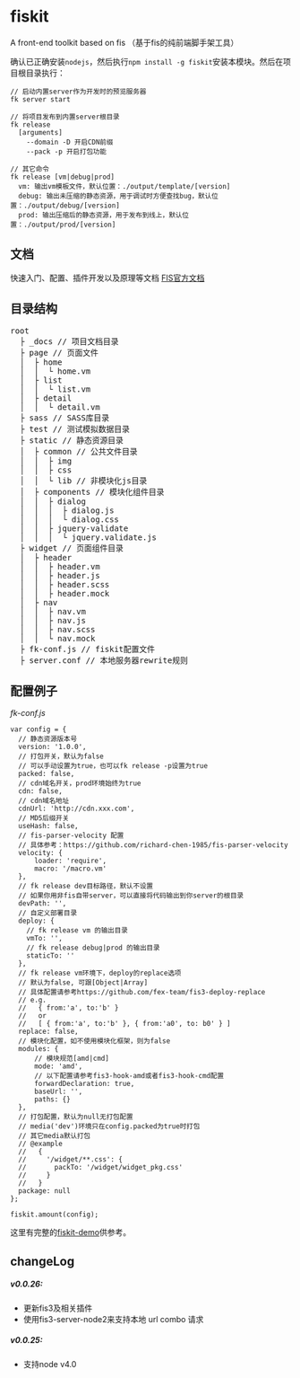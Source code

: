 # fiskit
A front-end toolkit based on fis （基于fis的纯前端脚手架工具）

确认已正确安装`nodejs`，然后执行`npm install -g fiskit`安装本模块。然后在项目根目录执行：

```
// 启动内置server作为开发时的预览服务器
fk server start

// 将项目发布到内置server根目录
fk release
  [arguments]
    --domain -D 开启CDN前缀
    --pack -p 开启打包功能

// 其它命令
fk release [vm|debug|prod]
  vm: 输出vm模板文件，默认位置：./output/template/[version]
  debug: 输出未压缩的静态资源，用于调试时方便查找bug，默认位置：./output/debug/[version]
  prod: 输出压缩后的静态资源，用于发布到线上，默认位置：./output/prod/[version]
```

## 文档
快速入门、配置、插件开发以及原理等文档 [FIS官方文档](http://fis.baidu.com/fis3/docs/beginning/intro.html)

## 目录结构
<pre>
root
  ├ _docs // 项目文档目录
  ├ page // 页面文件
  │  ├ home
  │  │  └ home.vm
  │  ├ list
  │  │  └ list.vm
  │  ├ detail
  │  │  └ detail.vm
  ├ sass // SASS库目录
  ├ test // 测试模拟数据目录
  ├ static // 静态资源目录
  │  ├ common // 公共文件目录
  │  │  ├ img
  │  │  ├ css
  │  │  └ lib // 非模块化js目录
  │  ├ components // 模块化组件目录
  │  │  ├ dialog
  │  │  │  ├ dialog.js
  │  │  │  └ dialog.css
  │  │  ├ jquery-validate
  │  │  │  └ jquery.validate.js
  ├ widget // 页面组件目录
  │  ├ header
  │  │  ├ header.vm
  │  │  ├ header.js
  │  │  ├ header.scss
  │  │  ├ header.mock
  │  ├ nav
  │  │  ├ nav.vm
  │  │  ├ nav.js
  │  │  ├ nav.scss
  │  │  └ nav.mock
  ├ fk-conf.js // fiskit配置文件
  ├ server.conf // 本地服务器rewrite规则
</pre>
## 配置例子
*fk-conf.js*

```
var config = {
  // 静态资源版本号
  version: '1.0.0',
  // 打包开关，默认为false
  // 可以手动设置为true，也可以fk release -p设置为true
  packed: false,
  // cdn域名开关，prod环境始终为true
  cdn: false,
  // cdn域名地址
  cdnUrl: 'http://cdn.xxx.com',
  // MD5后缀开关
  useHash: false,
  // fis-parser-velocity 配置
  // 具体参考：https://github.com/richard-chen-1985/fis-parser-velocity
  velocity: {
      loader: 'require',
      macro: '/macro.vm'
  },
  // fk release dev目标路径，默认不设置
  // 如果你用非fis自带server，可以直接将代码输出到你server的根目录
  devPath: '',
  // 自定义部署目录
  deploy: {
    // fk release vm 的输出目录
    vmTo: '',
    // fk release debug|prod 的输出目录
    staticTo: ''
  },
  // fk release vm环境下，deploy的replace选项
  // 默认为false, 可跟[Object|Array]
  // 具体配置请参考https://github.com/fex-team/fis3-deploy-replace
  // e.g.
  //   { from:'a', to:'b' }
  //   or
  //   [ { from:'a', to:'b' }, { from:'a0', to: b0' } ]
  replace: false,
  // 模块化配置，如不使用模块化框架，则为false
  modules: {
      // 模块规范[amd|cmd]
      mode: 'amd',
      // 以下配置请参考fis3-hook-amd或者fis3-hook-cmd配置
      forwardDeclaration: true,
      baseUrl: '',
      paths: {}
  },
  // 打包配置，默认为null无打包配置
  // media('dev')环境只在config.packed为true时打包
  // 其它media默认打包
  // @example
  //   {
  //     '/widget/**.css': {
  //       packTo: '/widget/widget_pkg.css'
  //     }
  //   }
  package: null
};

fiskit.amount(config);
```
这里有完整的[fiskit-demo](https://github.com/richard-chen-1985/fiskit-demo)供参考。

## changeLog

##### v0.0.26:
* 更新fis3及相关插件
* 使用fis3-server-node2来支持本地 url combo 请求

##### v0.0.25: 
* 支持node v4.0